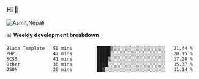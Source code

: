 ### Hi 👋

![Asmit,Nepali](https://media.giphy.com/media/L8K62iTDkzGX6/giphy.gif)
<!--
**asmit99nepali/asmit99nepali** is a ✨ _special_ ✨ repository because its `README.md` (this file) appears on your GitHub profile.

Here are some ideas to get you started:

- 🔭 I’m currently working on ...
- 🌱 I’m currently learning ...
- 👯 I’m looking to collaborate on ...
- 🤔 I’m looking for help with ...
- 💬 Ask me about ...
- 📫 How to reach me: ...
- 😄 Pronouns: ...
- ⚡ Fun fact: ...
-->


📊 **Weekly development breakdown**
<!--START_SECTION:waka-->
```text
Blade Template   50 mins         █████▒░░░░░░░░░░░░░░░░░░░   21.44 % 
PHP              47 mins         █████░░░░░░░░░░░░░░░░░░░░   20.15 % 
SCSS             41 mins         ████▒░░░░░░░░░░░░░░░░░░░░   17.28 % 
Other            36 mins         ████░░░░░░░░░░░░░░░░░░░░░   15.37 % 
JSON             26 mins         ██▓░░░░░░░░░░░░░░░░░░░░░░   11.14 % 
```
<!--END_SECTION:waka-->

